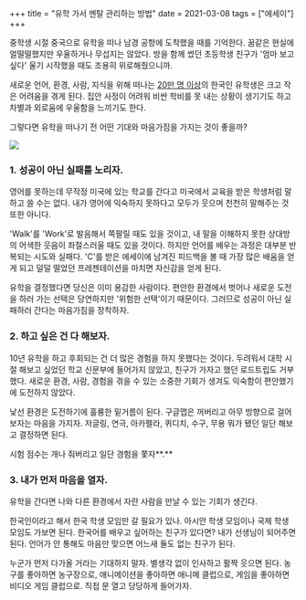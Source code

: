 +++
title = "유학 가서 멘탈 관리하는 방법"
date = 2021-03-08
tags = ["에세이"]
+++

중학생 시절 중국으로 유학을 떠나 남경 공항에 도착했을 때를 기억한다. 꿈같은 현실에 얼떨떨했지만 우울하거나 무섭지는 않았다. 방을 함께 썼던 초등학생 친구가 '엄마 보고 싶다' 울기 시작했을 때도 조용히 위로해줬으니까.

새로운 언어, 환경, 사람, 지식을 위해 떠나는 [20만 명 이상](https://news.mt.co.kr/mtview.php?no=2020121614208266646)의 한국인 유학생은 크고 작은 어려움을 겪게 된다. 집안 사정이 어려워 비싼 학비를 못 내는 상황이 생기기도 하고 차별과 외로움에 우울함을 느끼기도 한다.

그렇다면 유학을 떠나기 전 어떤 기대와 마음가짐을 가지는 것이 좋을까?

![](https://img1.daumcdn.net/thumb/R1280x0.fjpg/?fname=http%3A//t1.daumcdn.net/brunch/service/user/1Zjd/image/O9xLH-bXbJYatx-JTlCUBIq4g7k.jpg)

### **1**. **성공이 아닌 실패를 노리자.**

영어를 못하는데 무작정 미국에 있는 학교를 간다고 미국에서 교육을 받은 학생처럼 말하고 쓸 수는 없다. 내가 영어에 익숙하지 못하다고 모두가 웃으며 천천히 말해주는 것 또한 아니다.

'Walk'를 'Work'로 발음해서 쪽팔릴 때도 있을 것이고, 내 말을 이해하지 못한 상대방의 어색한 웃음이 좌절스러울 때도 있을 것이다. 하지만 언어를 배우는 과정은 대부분 반복되는 시도와 실패다. 'C'를 받은 에세이에 남겨진 피드백을 볼 때 가장 많은 배움을 얻게 되고 덜덜 떨었던 프레젠테이션을 마치면 자신감을 얻게 된다.

유학을 결정했다면 당신은 이미 용감한 사람이다. 편안한 환경에서 벗어나 새로운 도전을 하러 가는 선택은 당연하지만 '위험한 선택'이기 때문이다. 그러므로 성공이 아닌 실패하러 간다는 마음가짐을 장착하자.

### **2. 하고 싶은 건 다 해보자.**

10년 유학을 하고 후회되는 건 더 많은 경험을 하지 못했다는 것이다. 두려워서 대학 시절 해보고 싶었던 학교 신문부에 들어가지 않았고, 친구가 가자고 했던 로드트립도 거부했다. 새로운 환경, 사람, 경험을 겪을 수 있는 소중한 기회가 생겨도 익숙함이 편안했기에 도전하지 않았다.

낯선 환경은 도전하기에 훌륭한 밑거름이 된다. 구글맵은 꺼버리고 아무 방향으로 걸어보자는 마음을 가지자. 저글링, 연극, 아카펠라, 퀴디치, 수구, 무용 뭐가 됐던 일단 해보고 결정하면 된다.

시험 점수는 개나 줘버리고 일단 경험을 쫓자**.**

### **3. 내가 먼저 마음을 열자.**

유학을 간다면 나와 다른 환경에서 자란 사람을 만날 수 있는 기회가 생긴다.

한국인이라고 해서 한국 학생 모임만 갈 필요가 있나. 아시안 학생 모임이나 국제 학생 모임도 가보면 된다. 한국어를 배우고 싶어하는 친구가 있다면? 내가 선생님이 되어주면 된다. 언어가 안 통해도 마음만 맞으면 어느새 둘도 없는 친구가 된다.

누군가 먼저 다가올 거라는 기대하지 말자. 별생각 없이 인사하고 활짝 웃으면 된다. 농구를 좋아하면 농구장으로, 애니메이션을 좋아하면 애니메 클럽으로, 게임을 좋아하면 비디오 게임 클럽으로. 직접 문 열고 당당하게 들어가자.